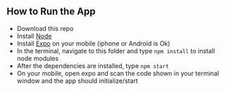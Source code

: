 ## How to Run the App

* Download this repo
* Install [Node](https://nodejs.org/en/download/)
* Install [Expo](https://expo.io/) on your mobile (iphone or Android is Ok)
* In the terminal, navigate to this folder and type `npm install` to install node modules
* After the dependencies are installed, type `npm start` 
* On your mobile, open expo and scan the code shown in your terminal window and the app should initialize/start



